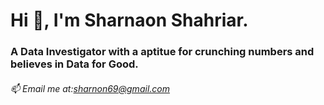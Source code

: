 # Hi 👋, I'm Sharnaon Shahriar.
### A Data Investigator  with a aptitue for crunching numbers and believes in Data for Good.
###### 📫 Email me at:sharnon69@gmail.com
